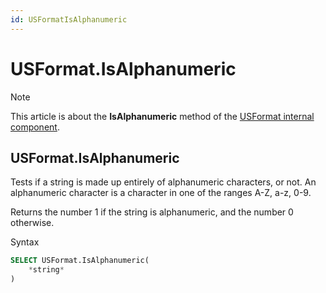 ```yaml
---
id: USFormatIsAlphanumeric
---
```


# USFormat.IsAlphanumeric



> [!NOTE]
> This article is about the **IsAlphanumeric** method of the [USFormat internal component](/docs/Extensions/USFormat_internal_component).

## **USFormat.IsAlphanumeric**

Tests if a string is made up entirely of alphanumeric characters, or not. An alphanumeric character is a character in one of the ranges A-Z, a-z, 0-9.

Returns the number 1 if the string is alphanumeric, and the number 0 otherwise.

Syntax

```sql
SELECT USFormat.IsAlphanumeric(
    *string*
)
```

 